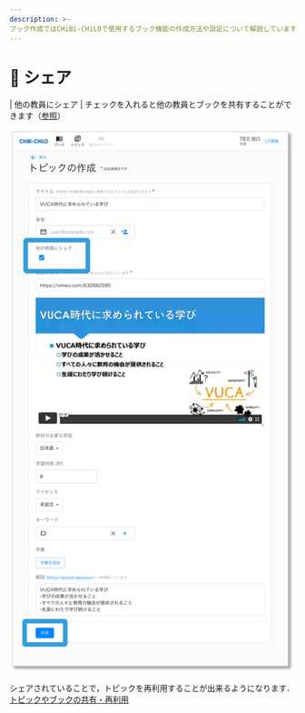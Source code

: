 ```yaml
---
description: >-
ブック作成ではCHiBi-CHiLOで使用するブック機能の作成方法や設定について解説しています．
---
```

# 🌿 シェア

| 他の教員にシェア   | チェックを入れると他の教員とブックを共有することができます（[参照](../../operation/fork.md)）

![](<../../.gitbook/assets/image (470).png>)

シェアされていることで，トピックを再利用することが出来るようになります．
[トピックやブックの共有・再利用](operation/book/topic_management/reuse-topic.md)